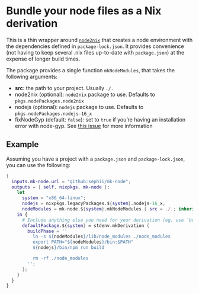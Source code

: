 # Bundle your node files as a Nix derivation

This is a thin wrapper around
[`node2nix`](https://github.com/svanderburg/node2nix) that creates a node
environment with the dependencies defined in `package-lock.json`. It provides
convenience (not having to keep several .nix files up-to-date with
`package.json`) at the expense of longer build times.

The package provides a single function `mkNodeModules`, that takes the following arguments:

* **src**: the path to your project. Usually `./.`
* node2nix (optional): `node2nix` package to use. Defaults to `pkgs.nodePackages.node2nix`
* nodejs (optional): `nodejs` package to use. Defaults to `pkgs.nodePackages.nodejs-16_x`
* fixNodeGyp (default: `false`): set to `true` if you’re having an installation
  error with node-gyp. See [this
  issue](https://github.com/svanderburg/node2nix/issues/275) for more
  information

## Example

Assuming you have a project with a `package.json` and `package-lock.json`, you can use the following:

``` nix
{
  inputs.mk-node.url = "github:sephii/mk-node";
  outputs = { self, nixpkgs, mk-node }:
    let
      system = "x86_64-linux";
      nodejs = nixpkgs.legacyPackages.${system}.nodejs-16_x;
      nodeModules = mk-node.${system}.mkNodeModules { src = ./.; inherit nodejs };
    in {
      # Include anything else you need for your derivation (eg. use `buildPythonApplication`, `mkPoetryApplication`, etc)
      defaultPackage.${system} = stdenv.mkDerivation {
        buildPhase = ''
          ln -s ${nodeModules}/lib/node_modules ./node_modules
          export PATH="${nodeModules}/bin:$PATH"
          ${nodejs}/bin/npm run build

          rm -rf ./node_modules
        '';
      };
    }
  }
}
```
